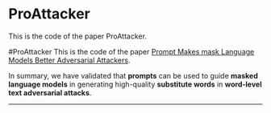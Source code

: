 # ProAttacker
This is the code of the paper ProAttacker.

#ProAttacker
This is the code of the paper [Prompt Makes mask Language Models Better Adversarial Attackers](https://ieeexplore.ieee.org/abstract/document/10095125).

In summary, we have validated that **prompts** can be used to guide **masked language models** in generating high-quality **substitute words** in **word-level text adversarial attacks**.

--------------
